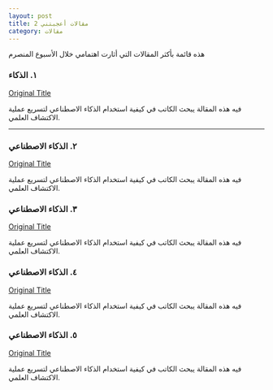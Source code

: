 ```yaml
---
layout: post
title: مقالات أعجبتني 2
category: مقالات
---
```



هذه قائمة بأكثر المقالات التي أثارت اهتمامي خلال الأسبوع المنصرم

### ١. الذكاء

[Original Title](http://example.com)

فيه هذه المقالة يبحث الكاتب في كيفية استخدام الذكاء الاصطناعي لتسريع عملية الاكتشاف العلمي. 
****

### ٢. الذكاء الاصطناعي

[Original Title](http://example.com)

فيه هذه المقالة يبحث الكاتب في كيفية استخدام الذكاء الاصطناعي لتسريع عملية الاكتشاف العلمي.  


### ٣. الذكاء الاصطناعي

[Original Title](http://example.com)

فيه هذه المقالة يبحث الكاتب في كيفية استخدام الذكاء الاصطناعي لتسريع عملية الاكتشاف العلمي. 



### ٤. الذكاء الاصطناعي

[Original Title](http://example.com)

فيه هذه المقالة يبحث الكاتب في كيفية استخدام الذكاء الاصطناعي لتسريع عملية الاكتشاف العلمي. 



### ٥. الذكاء الاصطناعي

[Original Title](http://example.com)

فيه هذه المقالة يبحث الكاتب في كيفية استخدام الذكاء الاصطناعي لتسريع عملية الاكتشاف العلمي. 
